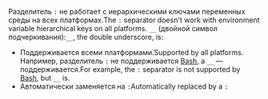 <span data-ttu-id="5277b-101">Разделитель `:` не работает с иерархическими ключами переменных среды на всех платформах.</span><span class="sxs-lookup"><span data-stu-id="5277b-101">The `:` separator doesn't work with environment variable hierarchical keys on all platforms.</span></span> <span data-ttu-id="5277b-102">`__` (двойной символ подчеркивания):</span><span class="sxs-lookup"><span data-stu-id="5277b-102">`__`, the double underscore, is:</span></span>

* <span data-ttu-id="5277b-103">Поддерживается всеми платформами.</span><span class="sxs-lookup"><span data-stu-id="5277b-103">Supported by all platforms.</span></span> <span data-ttu-id="5277b-104">Например, разделитель `:` не поддерживается [Bash](https://linuxhint.com/bash-environment-variables/), а `__` — поддерживается.</span><span class="sxs-lookup"><span data-stu-id="5277b-104">For example, the `:` separator is not supported by [Bash](https://linuxhint.com/bash-environment-variables/), but `__` is.</span></span>
* <span data-ttu-id="5277b-105">Автоматически заменяется на `:`</span><span class="sxs-lookup"><span data-stu-id="5277b-105">Automatically replaced by a `:`</span></span>